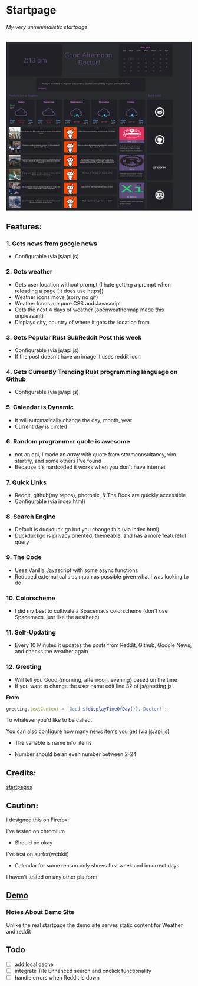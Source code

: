 # Startpage

###### My very unminimalistic startpage

![screenshot](screenshot.png)

## Features:

### <b>1.</b> Gets news from google news

- Configurable (via js/api.js)

### <b>2.</b> Gets weather

- Gets user location without prompt (I hate getting a prompt when reloading a page [It does use https])
- Weather icons move (sorry no gif)
- Weather Icons are pure CSS and Javascript
- Gets the next 4 days of weather (openweathermap made this unpleasant)
- Displays city, country of where it gets the location from

### <b>3.</b> Gets Popular Rust SubReddit Post this week

- Configurable (via js/api.js)
- If the post doesn't have an image it uses reddit icon

### <b>4.</b> Gets Currently Trending Rust programming language on Github

- Configurable (via js/api.js)

### <b>5.</b> Calendar is Dynamic

- It will automatically change the day, month, year
- Current day is circled

### <b>6.</b> Random programmer quote is awesome

- not an api, I made an array with quote from stormconsultancy, vim-startify, and some others I've found
- Because it's hardcoded it works when you don't have internet

### <b>7.</b> Quick Links

- Reddit, github(my repos), phoronix, & The Book are quickly accessible
- Configurable (via index.html)

### <b>8.</b> Search Engine

- Default is duckduck go but you change this (via index.html)
- Duckduckgo is privacy oriented, themeable, and has a more featureful query

### <b>9.</b> The Code

- Uses Vanilla Javascript with some async functions
- Reduced external calls as much as possible given what I was looking to do

### <b>10.</b> Colorscheme

- I did my best to cultivate a Spacemacs colorscheme (don't use Spacemacs, just like the aesthetic)

### <b>11.</b> Self-Updating

- Every 10 Minutes it updates the posts from Reddit, Github, Google News, and checks the weather again

### <b>12.</b> Greeting

- Will tell you Good {morning, afternoon, evening} based on the time
- If you want to change the user name edit line 32 of js/greeting.js

<b>From</b>

```javascript
greeting.textContent = `Good ${displayTimeOfDay()}, Doctor!`;
```

To whatever you'd like to be called.

You can also configure how many news items you get (via js/api.js)

- The variable is name info_items

- Number should be an even number between 2-24

## Credits:

[startpages](https://www.reddit.com/r/startpages/)

## Caution:

I designed this on Firefox:

I've tested on chromium

- Should be okay

I've test on surfer(webkit)

- Calendar for some reason only shows first week and incorrect days

I haven't tested on any other platform

## [Demo](https://th3whit3wolf.github.io/Startpage/)

### Notes About Demo Site

Unlike the real startpage the demo site serves static content for Weather and reddit

## Todo

- [ ] add local cache
- [ ] integrate Tile Enhanced search and onclick functionality
- [ ] handle errors when Reddit is down

